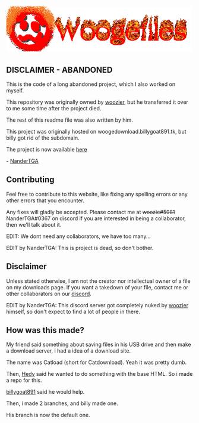 # ![](https://raw.githubusercontent.com/NanderTGA/woogedownload/wooz/img/logo.png)

## DISCLAIMER - ABANDONED
This is the code of a long abandoned project, which I also worked on myself.

This repository was originally owned by [woozier](https://github.com/woozier), but he transferred it over to me some time after the project died.

The rest of this readme file was also written by him.

This project was originally hosted on woogedownload.billygoat891.tk, but billy got rid of the subdomain.

The project is now available [here](https://woogedownload.github.io)

\- [NanderTGA](https://github.com/NanderTGA)

## Contributing

Feel free to contribute to this website, like fixing any spelling errors or any other errors that you encounter. 

Any fixes will gladly be accepted. Please contact me at ~~woozie#5981~~ NanderTGA#0367 on discord if you are interested in being a collaborator, then we'll talk about it.

EDIT: We dont need any collaborators, we have too many...

EDIT by NanderTGA: This is project is dead, so don't bother.

## Disclaimer

Unless stated otherwise, I am not the creator nor intellectual owner of a file on my downloads page. If you want a takedown of your file, contact me or other collaborators on our [discord](https://discord.gg/nFwDaR6Hqt).

EDIT by NanderTGA: This discord server got completely nuked by [woozier](https://github.com/woozier) himself, so don't expect to find a lot of people in there.

## How was this made?
My friend said something about saving files in his USB drive and then make a download server, i had a idea of a download site.

The name was Catload (short for Catdownload). Yeah it was pretty dumb.

Then, [Hedy](https://github.com/Hedy88) said he wanted to do something with the base HTML. So i made a repo for this.

[billygoat891](https://github.com/billygoat891) said he would help.

Then, i made 2 branches, and billy made one.

His branch is now the default one.
